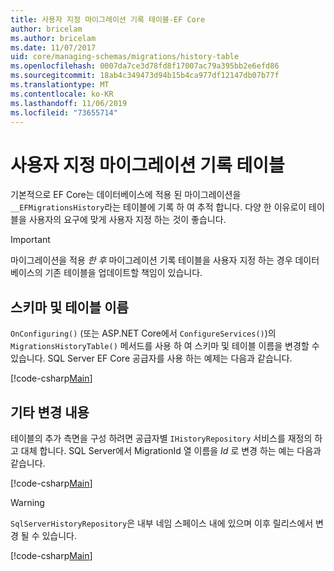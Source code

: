 ```yaml
---
title: 사용자 지정 마이그레이션 기록 테이블-EF Core
author: bricelam
ms.author: bricelam
ms.date: 11/07/2017
uid: core/managing-schemas/migrations/history-table
ms.openlocfilehash: 0007da7ce3d78fd8f17007ac79a395bb2e6efd86
ms.sourcegitcommit: 18ab4c349473d94b15b4ca977df12147db07b77f
ms.translationtype: MT
ms.contentlocale: ko-KR
ms.lasthandoff: 11/06/2019
ms.locfileid: "73655714"
---
```

# <a name="custom-migrations-history-table"></a>사용자 지정 마이그레이션 기록 테이블

기본적으로 EF Core는 데이터베이스에 적용 된 마이그레이션을 `__EFMigrationsHistory`라는 테이블에 기록 하 여 추적 합니다. 다양 한 이유로이 테이블을 사용자의 요구에 맞게 사용자 지정 하는 것이 좋습니다.

> [!IMPORTANT]
> 마이그레이션을 적용 *한 후* 마이그레이션 기록 테이블을 사용자 지정 하는 경우 데이터베이스의 기존 테이블을 업데이트할 책임이 있습니다.

## <a name="schema-and-table-name"></a>스키마 및 테이블 이름

`OnConfiguring()` (또는 ASP.NET Core에서 `ConfigureServices()`)의 `MigrationsHistoryTable()` 메서드를 사용 하 여 스키마 및 테이블 이름을 변경할 수 있습니다. SQL Server EF Core 공급자를 사용 하는 예제는 다음과 같습니다.

[!code-csharp[Main](../../../../samples/core/Schemas/Migrations/MigrationTableNameContext.cs#TableNameContext)]

## <a name="other-changes"></a>기타 변경 내용

테이블의 추가 측면을 구성 하려면 공급자별 `IHistoryRepository` 서비스를 재정의 하 고 대체 합니다. SQL Server에서 MigrationId 열 이름을 *Id* 로 변경 하는 예는 다음과 같습니다.

[!code-csharp[Main](../../../../samples/core/Schemas/Migrations/MyHistoryRepository.cs#HistoryRepositoryContext)]

> [!WARNING]
> `SqlServerHistoryRepository`은 내부 네임 스페이스 내에 있으며 이후 릴리스에서 변경 될 수 있습니다.

[!code-csharp[Main](../../../../samples/core/Schemas/Migrations/MyHistoryRepository.cs#HistoryRepository)]
